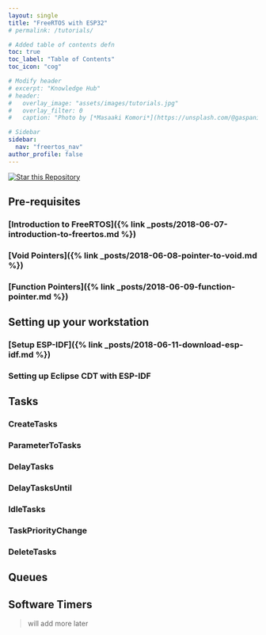 ```yaml
---
layout: single
title: "FreeRTOS with ESP32"
# permalink: /tutorials/

# Added table of contents defn
toc: true
toc_label: "Table of Contents"
toc_icon: "cog"

# Modify header
# excerpt: "Knowledge Hub"
# header:
#   overlay_image: "assets/images/tutorials.jpg"
#   overlay_filter: 0
#   caption: "Photo by [*Masaaki Komori*](https://unsplash.com/@gaspanik) on [Unsplash](https://unsplash.com/)"

# Sidebar
sidebar:
  nav: "freertos_nav"
author_profile: false
---
```


[![Star this Repository](https://img.shields.io/badge/Github-Repository-green.svg?logo=github)](https://github.com/coder137/FreeRTOS_Tutorials)

## Pre-requisites

### [Introduction to FreeRTOS]({% link _posts/2018-06-07-introduction-to-freertos.md %})
### [Void Pointers]({% link _posts/2018-06-08-pointer-to-void.md %})
### [Function Pointers]({% link _posts/2018-06-09-function-pointer.md %})

## Setting up your workstation

### [Setup ESP-IDF]({% link _posts/2018-06-11-download-esp-idf.md %})
### Setting up Eclipse CDT with ESP-IDF

## Tasks

### CreateTasks
### ParameterToTasks
### DelayTasks
### DelayTasksUntil
### IdleTasks
### TaskPriorityChange
### DeleteTasks

## Queues

## Software Timers

> will add more later
